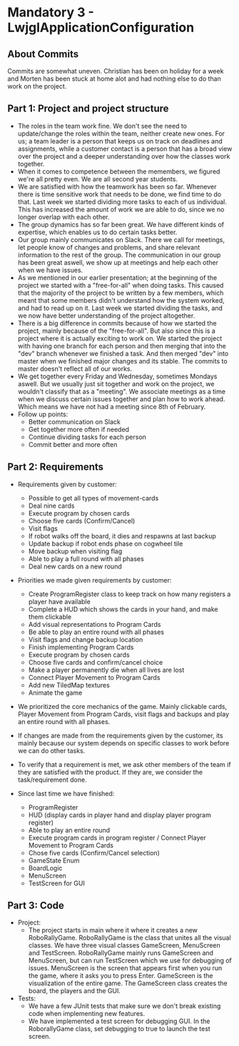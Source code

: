 # Mandatory 3 - LwjglApplicationConfiguration

## About Commits
Commits are somewhat uneven. Christian has been on holiday for a week and Morten has been stuck at home alot and had nothing else to do than work on the project.

## Part 1: Project and project structure
- The roles in the team work fine. We don't see the need to update/change the roles within the team, neither create new ones. 
For us; a team leader is a person that keeps us on track on deadlines and assignments, while a customer contact is a person that has a broad view over the project and a deeper understanding over how the classes work together.
- When it comes to competence between the memembers, we figured we're all pretty even. We are all second year students.
- We are satisfied with how the teamwork has been so far. Whenever there is time sensitive work that needs to be done, we find time to do that.
Last week we started dividing more tasks to each of us individual. This has increased the amount of work we are able to do, since we no longer overlap with each other.
- The group dynamics has so far been great. We have different kinds of expertise, which enables us to do certain tasks better.
- Our group mainly communicates on Slack. There we call for meetings, let people know of changes and problems, and share relevant information to the rest of the group.
The communication in our group has been great aswell, we show up at meetings and help each other when we have issues. 
- As we mentioned in our earlier presentation; at the beginning of the project we started with a "free-for-all" when doing tasks. This caused that the majority of the project to be written by a few members,
which meant that some members didn't understand how the system worked, and had to read up on it. Last week we started dividing the tasks, and we now have better understanding of the project altogether.
- There is a big difference in commits because of how we started the project, mainly because of the "free-for-all". But also since this is a project where it is actually exciting to work on.
We started the project with having one branch for each person and then merging that into the "dev" branch whenever we finished a task. And then merged "dev" into master when we finished major changes and its stable.
The commits to master doesn't reflect all of our works. 
- We get together every Friday and Wednesday, sometimes Mondays aswell. But we usually just sit together and work on the project, we wouldn't classify that as a "meeting".
We associate meetings as a time when we discuss certain issues together and plan how to work ahead. Which means we have not had a meeting since 8th of February.
- Follow up points:
    - Better communication on Slack
    - Get together more often if needed
    - Continue dividing tasks for each person
    - Commit better and more often

## Part 2: Requirements
- Requirements given by customer:
    - Possible to get all types of movement-cards
    - Deal nine cards
    - Execute program by chosen cards
    - Choose five cards (Confirm/Cancel)
    - Visit flags
    - If robot walks off the board, it dies and respawns at last backup
    - Update backup if robot ends phase on cogwheel tile
    - Move backup when visiting flag
    - Able to play a full round with all phases
    - Deal new cards on a new round

- Priorities we made given requirements by customer:
    - Create ProgramRegister class to keep track on how many registers a player have available
    - Complete a HUD which shows the cards in your hand, and make them clickable
    - Add visual representations to Program Cards
    - Be able to play an entire round with all phases
    - Visit flags and change backup location
    - Finish implementing Program Cards
    - Execute program by chosen cards
    - Choose five cards and confirm/cancel choice
    - Make a player permanently die when all lives are lost
    - Connect Player Movement to Program Cards
    - Add new TiledMap textures
    - Animate the game
- We prioritized the core mechanics of the game. Mainly clickable cards, Player Movement from Program Cards, visit flags and backups and play an entire round with all phases.
- If changes are made from the requirements given by the customer, its mainly because our system depends on specific classes to work before we can do other tasks.
- To verify that a requirement is met, we ask other members of the team if they are satisfied with the product. 
If they are, we consider the task/requirement done.
- Since last time we have finished: 
    - ProgramRegister
    - HUD (display cards in player hand and display player program register)
    - Able to play an entire round
    - Execute program cards in program register / Connect Player Movement to Program Cards
    - Chose five cards (Confirm/Cancel selection)
    - GameState Enum
    - BoardLogic
    - MenuScreen
    - TestScreen for GUI
    
## Part 3: Code
- Project:
    - The project starts in main where it where it creates a new RoboRallyGame. RoboRallyGame is the class that unites all the visual classes. We have three visual classes GameScreen, MenuScreen and TestScreen. RoboRallyGame mainly runs GameScreen and MenuScreen, but can run TestScreen which we use for debugging of issues. MenuScreen is the screen that appears first when you run the game, where it asks you to press Enter. GameScreen is the visualization of the entire game. The GameScreen class creates the board, the players and the GUI. 
- Tests:
    - We have a few JUnit tests that make sure we don't break existing code when implementing new features.
    - We have implemented a test screen for debugging GUI. In the RoborallyGame class, set debugging to true to launch the test screen.
    
